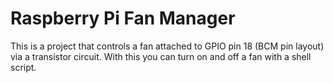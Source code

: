 # Raspberry Pi Fan Manager
This is a project that controls a fan attached to GPIO pin 18 (BCM pin layout) via a transistor circuit. With this you can turn on and off a fan with a shell script. 
